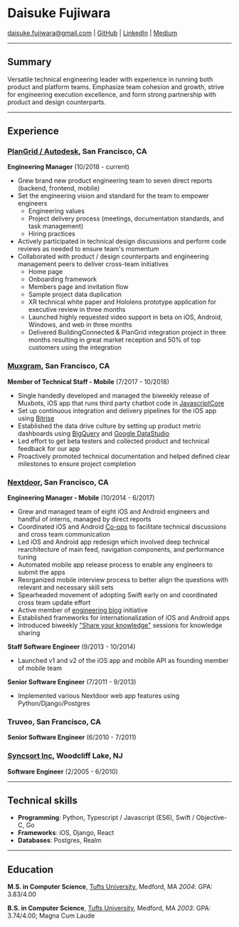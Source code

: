 # Daisuke Fujiwara
<daisuke.fujiwara@gmail.com> |
[GitHub](https://github.com/dfujiwara) |
[LinkedIn](https://www.linkedin.com/in/daisukefujiwara/) |
[Medium](https://medium.com/@daisuke.fujiwara)

---
## Summary
Versatile technical engineering leader with experience in running both product and platform teams. Emphasize team cohesion and growth, strive for engineering execution excellence, and form strong partnership with product and design counterparts.

___
## Experience

###  [PlanGrid / Autodesk](https://plangrid.com), San Francisco, CA
__Engineering Manager__ (10/2018 - current)
  - Grew brand new product engineering team to seven direct reports (backend, frontend, mobile)
  - Set the engineering vision and standard for the team to empower engineers
    - Engineering values
    - Project delivery process (meetings, documentation standards, and task management)
    - Hiring practices
  - Actively participated in technical design discussions and perform code reviews as needed to ensure team's momentum
  - Collaborated with product / design counterparts and engineering management peers to deliver cross-team initiatives
    - Home page
    - Onboarding framework
    - Members page and invitation flow
    - Sample project data duplication
    - XR technical white paper and Hololens prototype application for executive review in three months
    - Launched highly requested video support in beta on iOS, Android, Windows, and web in three months
    - Delivered BuildingConnected & PlanGrid integration project in three months resulting in great market reception and 50% of top customers using the integration
###  [Muxgram](https://muxgram.com), San Francisco, CA
__Member of Technical Staff - Mobile__ (7/2017 - 10/2018)
  - Single handedly developed and managed the biweekly release of Muxbots, iOS app that runs third party chatbot code in [JavascriptCore](https://developer.apple.com/documentation/javascriptcore)
  - Set up continuous integration and delivery pipelines for the iOS app using [Bitrise](https://bitrise.io)
  - Established the data drive culture by setting up product metric dashboards using [BigQuery](https://cloud.google.com/bigquery/) and [Google DataStudio](https://datastudio.google.com/)
  - Led effort to get beta testers and collected product and technical feedback for our app
  - Proactively promoted technical documentation and helped defined clear milestones to ensure project completion

###  [Nextdoor](https://nextdoor.com), San Francisco, CA
__Engineering Manager - Mobile__ (10/2014 - 6/2017)
  - Grew and managed team of eight iOS and Android engineers and handful of interns, managed by direct reports
  - Coordinated iOS and Android [Co-ops](https://engblog.nextdoor.com/co-ops-at-nextdoor-e0d64c2830b2) to facilitate technical discussions and cross team communication
  - Led iOS and Android app redesign which involved deep technical rearchitecture of main feed, navigation components, and performance tuning
  - Automated mobile app release process to enable any engineers to submit the apps
  - Reorganized mobile interview process to better align the questions with relevant and necessary skill sets
  - Spearheaded movement of adopting Swift early on and coordinated cross team update effort
  - Active member of [engineering blog](https://engblog.nextdoor.com) initiative
  - Established frameworks for internationalization of iOS and Android apps
  - Introduced biweekly ["Share your knowledge"](https://engblog.nextdoor.com/share-your-knowledge-98119b4f7c4b) sessions for knowledge sharing

__Staff Software Engineer__ (9/2013 - 10/2014)
  - Launched v1 and v2 of the iOS app and mobile API as founding member of mobile team

__Senior Software Engineer__ (7/2011 - 9/2013)
  - Implemented various Nextdoor web app features using Python/Django/Postgres

### Truveo, San Francisco, CA
__Senior Software Engineer__ (6/2010 - 7/2011)

### [Syncsort Inc](https://www.syncsort.com), Woodcliff Lake, NJ
__Software Engineer__ (2/2005 - 6/2010)

---
## Technical skills
- __Programming__: Python, Typescript / Javascript (ES6), Swift / Objective-C, Go
- __Frameworks__: iOS, Django, React
- __Databases__: Postgres, Realm

---
## Education
__M.S. in Computer Science__, [Tufts University](https://www.tufts.edu), Medford, MA
_2004_: GPA: 3.83/4.00

__B.S. in Computer Science__, [Tufts University](https://www.tufts.edu), Medford, MA
_2003_: GPA: 3.74/4.00; Magna Cum Laude
